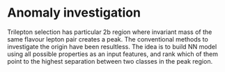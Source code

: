 # Anomaly investigation

Trilepton selection has particular 2b region where invariant mass of the same flavour lepton pair creates a peak.
The conventional methods to investigate the origin have been resultless. The idea is to build NN model using all possible properties as an input features, and rank which of them point to the highest separation between two classes in the peak region.
